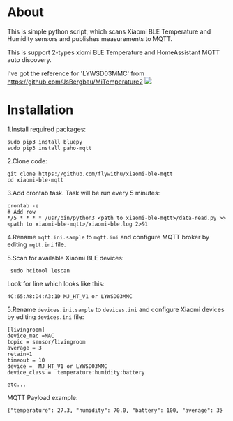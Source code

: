 # About
This is simple python script, which scans Xiaomi BLE Temperature and Humidity sensors and publishes measurements to MQTT. 

This is support 2-types xiomi BLE Temperature and HomeAssistant MQTT auto discovery.

I've got the reference for 'LYWSD03MMC' from https://github.com/JsBergbau/MiTemperature2
<img src="https://raw.githubusercontent.com/flywithu/xiaomi-ble-mqtt/master/49B5FD854F3E3F516AAEB193B8D10E3F.webp">
# Installation

1.Install required packages:
    
    sudo pip3 install bluepy
    sudo pip3 install paho-mqtt

2.Clone code:

    git clone https://github.com/flywithu/xiaomi-ble-mqtt
    cd xiaomi-ble-mqtt

3.Add crontab task. Task will be run every 5 minutes:

    crontab -e
	# Add row
	*/5 * * * * /usr/bin/python3 <path to xiaomi-ble-mqtt>/data-read.py >> <path to xiaomi-ble-mqtt>/xiaomi-ble.log 2>&1

4.Rename `mqtt.ini.sample` to `mqtt.ini` and configure MQTT broker by editing `mqtt.ini` file.

5.Scan for available Xiaomi BLE devices:

     sudo hcitool lescan

Look for line which looks like this: 

    4C:65:A8:D4:A3:1D MJ_HT_V1 or LYWSD03MMC

5.Rename `devices.ini.sample` to `devices.ini` and configure Xiaomi devices by editing `devices.ini` file:

    [livingroom]
    device_mac =MAC 
    topic = sensor/livingroom
    average = 3
    retain=1
    timeout = 10
    device =  MJ_HT_V1 or LYWSD03MMC
    device_class =  temperature:humidity:battery
    
    etc...

MQTT Payload example:

    {"temperature": 27.3, "humidity": 70.0, "battery": 100, "average": 3}

